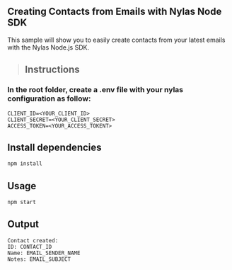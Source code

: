 ## Creating Contacts from Emails with Nylas Node SDK

This sample will show you to easily create contacts from your latest emails with the Nylas Node.js SDK.

>## Instructions


  ### In the root folder, create a .env file with your nylas configuration as follow: 

```
CLIENT_ID=<YOUR_CLIENT_ID>
CLIENT_SECRET=<YOUR_CLIENT_SECRET>
ACCESS_TOKEN=<YOUR_ACCESS_TOKENT>
```

## Install dependencies

```bash
npm install
```

## Usage

```bash
npm start
```

## Output

```
Contact created:
ID: CONTACT_ID
Name: EMAIL_SENDER_NAME
Notes: EMAIL_SUBJECT
```
